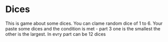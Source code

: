 # Dices
This is game about some dices. You can clame random dice of 1 to 6. Your paste some dices and the condition is met - part 3 one is the smallest the other is the largest. In evry part can be 12 dices
